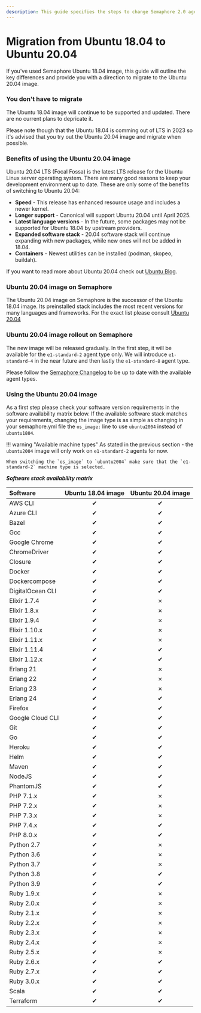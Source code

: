 ```yaml
---
description: This guide specifies the steps to change Semaphore 2.0 agent OS from Ubuntu 18.04 to Ubuntu 20.04
---
```


# Migration from Ubuntu 18.04 to Ubuntu 20.04 
If you've used Semaphore Ubuntu 18.04 image, this guide will outline the
key differences and provide you with a direction to migrate to the Ubuntu 20.04 image.

### You don't have to migrate
The Ubuntu 18.04 image will continue to be supported and updated. There are no current plans to depricate it.

Please note though that the Ubuntu 18.04 is comming out of LTS in 2023 so it's advised that you try out the Ubuntu 20.04 image and migrate when possible.

### Benefits of using the Ubuntu 20.04 image
Ubuntu 20.04 LTS (Focal Fossa) is the latest LTS release for the Ubuntu Linux
server operating system. There are many good reasons to keep your development environment up to date. These are only some of the benefits of switching to Ubuntu 20.04:

- **Speed** - This release has enhanced resource usage and includes a newer kernel.
- **Longer support** - Canonical will support Ubuntu 20.04 until April 2025.
- **Latest language versions** - In the future, some packages may not be supported for Ubuntu 18.04 by upstream providers.
- **Expanded software stack** - 20.04 software stack will continue expanding with new packages, while new ones will not be added in 18.04.
- **Containers** - Newest utilities can be installed (podman, skopeo, buildah).

If you want to read more about Ubuntu 20.04 check out [Ubuntu Blog](https://ubuntu.com/blog/ubuntu-server-20-04).

### Ubuntu 20.04 image on Semaphore
The Ubuntu 20.04 image on Semaphore is the successor of the Ubuntu 18.04 image.
Its preinstalled stack includes the most recent versions for many languages and frameworks. 
For the exact list please consult [Ubuntu 20.04](ubuntu-20.04-image.md)

### Ubuntu 20.04 image rollout on Semaphore
The new image will be released gradually. In the first step, it will be available for the `e1-standard-2` agent type only. We will introduce `e1-standard-4` in the near future and then lastly the `e1-standard-8` agent type. 

Please follow the [Semaphore Changelog](https://docs.semaphoreci.com/reference/semaphore-changelog/) to be up to date with the available agent types.

### Using the Ubuntu 20.04 image
As a first step please check your software version requirements in the software availability matrix below.
If the available software stack matches your requirements, changing the image type is as simple
as changing in your semaphore.yml file the `os_image:` line to use `ubuntu2004` instead of `ubuntu1804`.

!!! warning "Available machine types"
    As stated in the previous section - the `ubuntu2004` image will only work on `e1-standard-2` agents for now. 
    
    When switching the `os_image` to `ubuntu2004` make sure that the `e1-standard-2` machine type is selected.

***Software stack availability matrix***

| Software | Ubuntu 18.04 image | Ubuntu 20.04 image |
| :--- | :---: | :---: |
| AWS CLI | <span>&#10004;</span> | <span>&#10004;</span> |
| Azure CLI | <span>&#10004;</span> | <span>&#10004;</span> |
| Bazel | <span>&#10004;</span> | <span>&#10004;</span> |
| Gcc | <span>&#10004;</span> | <span>&#10004;</span> |
| Google Chrome | <span>&#10004;</span> | <span>&#10004;</span> | 
| ChromeDriver | <span>&#10004;</span> | <span>&#10004;</span> |
| Closure | <span>&#10004;</span> | <span>&#10004;</span> |
| Docker | <span>&#10004;</span> | <span>&#10004;</span> |
| Dockercompose | <span>&#10004;</span> | <span>&#10004;</span> | 
| DigitalOcean CLI | <span>&#10004;</span>  | <span>&#10004;</span> |
| Elixir 1.7.4 | <span>&#10004;</span> | <span>&#10007;</span> |
| Elixir 1.8.x | <span>&#10004;</span> | <span>&#10007;</span> |
| Elixir 1.9.4 | <span>&#10004;</span> | <span>&#10007;</span> |
| Elixir 1.10.x | <span>&#10004;</span> | <span>&#10007;</span> |
| Elixir 1.11.x | <span>&#10004;</span> | <span>&#10007;</span> |
| Elixir 1.11.4 | <span>&#10004;</span> | <span>&#10004;</span> |
| Elixir 1.12.x | <span>&#10004;</span> | <span>&#10004;</span> |
| Erlang 21 | <span>&#10004;</span> | <span>&#10007;</span> |
| Erlang 22 | <span>&#10004;</span> | <span>&#10007;</span> |
| Erlang 23 | <span>&#10004;</span> | <span>&#10007;</span> |
| Erlang 24 | <span>&#10004;</span> | <span>&#10004;</span> |
| Firefox | <span>&#10004;</span> | <span>&#10004;</span> |
| Google Cloud CLI | <span>&#10004;</span> | <span>&#10004;</span> |
| Git | <span>&#10004;</span> | <span>&#10004;</span> |
| Go | <span>&#10004;</span> | <span>&#10004;</span> |
| Heroku | <span>&#10004;</span> | <span>&#10004;</span> |
| Helm | <span>&#10004;</span> | <span>&#10004;</span> | 
| Maven | <span>&#10004;</span> | <span>&#10004;</span> | 
| NodeJS | <span>&#10004;</span> | <span>&#10004;</span> |
| PhantomJS| <span>&#10004;</span> | <span>&#10004;</span> |
| PHP 7.1.x | <span>&#10004;</span> | <span>&#10007;</span> |
| PHP 7.2.x | <span>&#10004;</span> | <span>&#10007;</span> |
| PHP 7.3.x | <span>&#10004;</span> | <span>&#10007;</span> |
| PHP 7.4.x | <span>&#10004;</span> | <span>&#10004;</span> |
| PHP 8.0.x | <span>&#10004;</span> | <span>&#10004;</span> |
| Python 2.7| <span>&#10004;</span> | <span>&#10007;</span> | 
| Python 3.6| <span>&#10004;</span> | <span>&#10007;</span> | 
| Python 3.7| <span>&#10004;</span> | <span>&#10007;</span> | 
| Python 3.8| <span>&#10004;</span> | <span>&#10004;</span> | 
| Python 3.9| <span>&#10004;</span> | <span>&#10004;</span> | 
| Ruby 1.9.x | <span>&#10004;</span> | <span>&#10007;</span> |
| Ruby 2.0.x | <span>&#10004;</span> | <span>&#10007;</span> |
| Ruby 2.1.x | <span>&#10004;</span> | <span>&#10007;</span> |
| Ruby 2.2.x | <span>&#10004;</span> | <span>&#10007;</span> |
| Ruby 2.3.x | <span>&#10004;</span> | <span>&#10007;</span> |
| Ruby 2.4.x | <span>&#10004;</span> | <span>&#10007;</span> |
| Ruby 2.5.x | <span>&#10004;</span> | <span>&#10007;</span> |
| Ruby 2.6.x | <span>&#10004;</span> | <span>&#10004;</span> |
| Ruby 2.7.x | <span>&#10004;</span> | <span>&#10004;</span> |
| Ruby 3.0.x | <span>&#10004;</span> | <span>&#10004;</span> |
| Scala  | <span>&#10004;</span> | <span>&#10004;</span> |
| Terraform | <span>&#10004;</span> | <span>&#10004;</span> | 
